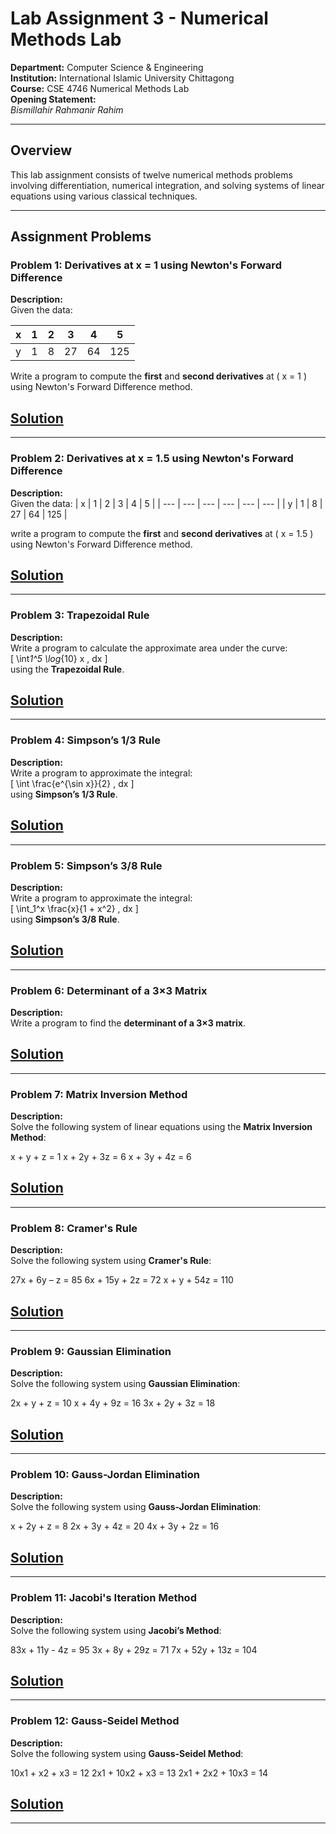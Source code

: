 # Lab Assignment 3 - Numerical Methods Lab

**Department:** Computer Science & Engineering  
**Institution:** International Islamic University Chittagong  
**Course:** CSE 4746 Numerical Methods Lab  
**Opening Statement:**  
_Bismillahir Rahmanir Rahim_

---

## Overview

This lab assignment consists of twelve numerical methods problems involving differentiation, numerical integration, and solving systems of linear equations using various classical techniques.

---

## Assignment Problems

### Problem 1: Derivatives at x = 1 using Newton's Forward Difference

**Description:**  
Given the data:

| x   | 1   | 2   | 3   | 4   | 5   |
| --- | --- | --- | --- | --- | --- |
| y   | 1   | 8   | 27  | 64  | 125 |

Write a program to compute the **first** and **second derivatives** at \( x = 1 \) using Newton's Forward Difference method.

## [**Solution**](https://github.com/MM-Mamunn/Numerical-Method-Lab/blob/main/Final/Lab%20Assignment%203/Lab%20Assignment%203.1%20with%20custom%20polynomial.cpp)

---

### Problem 2: Derivatives at x = 1.5 using Newton's Forward Difference

**Description:**  
Given the data:
| x | 1 | 2 | 3 | 4 | 5 |
| --- | --- | --- | --- | --- | --- |
| y | 1 | 8 | 27 | 64 | 125 |

write a program to compute the **first** and **second derivatives** at \( x = 1.5 \) using Newton's Forward Difference method.

## [**Solution**](https://github.com/MM-Mamunn/Numerical-Method-Lab/blob/main/Final/Lab%20Assignment%203/Lab%20Assignment%203.2%20%20with%20custom%20input.cpp)

---

### Problem 3: Trapezoidal Rule

**Description:**  
Write a program to calculate the approximate area under the curve:  
\[
\int*1^5 \log*{10} x \, dx
\]  
using the **Trapezoidal Rule**.

## [**Solution**]()

---

### Problem 4: Simpson’s 1/3 Rule

**Description:**  
Write a program to approximate the integral:  
\[
\int \frac{e^{\sin x}}{2} \, dx
\]  
using **Simpson’s 1/3 Rule**.

## [**Solution**](./Q4_Simpson13.cpp)

---

### Problem 5: Simpson’s 3/8 Rule

**Description:**  
Write a program to approximate the integral:  
\[
\int_1^x \frac{x}{1 + x^2} \, dx
\]  
using **Simpson’s 3/8 Rule**.

## [**Solution**](./Q5_Simpson38.cpp)

---

### Problem 6: Determinant of a 3×3 Matrix

**Description:**  
Write a program to find the **determinant of a 3×3 matrix**.

## [**Solution**](./Q6_Determinant_3x3.cpp)

---

### Problem 7: Matrix Inversion Method

**Description:**  
Solve the following system of linear equations using the **Matrix Inversion Method**:

x + y + z = 1
x + 2y + 3z = 6
x + 3y + 4z = 6

## [**Solution**](./Q7_Matrix_Inversion.cpp)

---

### Problem 8: Cramer's Rule

**Description:**  
Solve the following system using **Cramer's Rule**:

27x + 6y – z = 85
6x + 15y + 2z = 72
x + y + 54z = 110

## [**Solution**](./Q8_Cramers_Rule.cpp)

---

### Problem 9: Gaussian Elimination

**Description:**  
Solve the following system using **Gaussian Elimination**:

2x + y + z = 10
x + 4y + 9z = 16
3x + 2y + 3z = 18

## [**Solution**](./Q9_Gaussian_Elimination.cpp)

---

### Problem 10: Gauss-Jordan Elimination

**Description:**  
Solve the following system using **Gauss-Jordan Elimination**:

x + 2y + z = 8
2x + 3y + 4z = 20
4x + 3y + 2z = 16

## [**Solution**](./Q10_Gauss_Jordan.cpp)

---

### Problem 11: Jacobi's Iteration Method

**Description:**  
Solve the following system using **Jacobi’s Method**:

83x + 11y - 4z = 95
3x + 8y + 29z = 71
7x + 52y + 13z = 104

## [**Solution**](./Q11_Jacobi.cpp)

---

### Problem 12: Gauss-Seidel Method

**Description:**  
Solve the following system using **Gauss-Seidel Method**:

10x1 + x2 + x3 = 12
2x1 + 10x2 + x3 = 13
2x1 + 2x2 + 10x3 = 14

## [**Solution**](./Q12_Gauss_Seidel.cpp)

---
